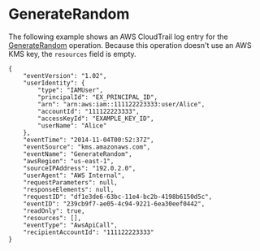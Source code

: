 # GenerateRandom<a name="ct-generaterandom"></a>

The following example shows an AWS CloudTrail log entry for the [GenerateRandom](https://docs.aws.amazon.com/kms/latest/APIReference/API_GenerateRandom.html) operation\. Because this operation doesn't use an AWS KMS key, the `resources` field is empty\.

```
{
    "eventVersion": "1.02",
    "userIdentity": {
        "type": "IAMUser",
        "principalId": "EX_PRINCIPAL_ID",
        "arn": "arn:aws:iam::111122223333:user/Alice",
        "accountId": "111122223333",
        "accessKeyId": "EXAMPLE_KEY_ID",
        "userName": "Alice"
    },
    "eventTime": "2014-11-04T00:52:37Z",
    "eventSource": "kms.amazonaws.com",
    "eventName": "GenerateRandom",
    "awsRegion": "us-east-1",
    "sourceIPAddress": "192.0.2.0",
    "userAgent": "AWS Internal",
    "requestParameters": null,
    "responseElements": null,
    "requestID": "df1e3de6-63bc-11e4-bc2b-4198b6150d5c",
    "eventID": "239cb9f7-ae05-4c94-9221-6ea30eef0442",
    "readOnly": true,
    "resources": [],
    "eventType": "AwsApiCall",
    "recipientAccountId": "111122223333"
}
```